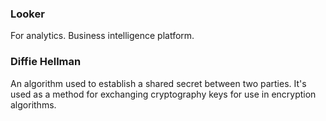 ### Looker  
For analytics. Business intelligence platform.

### Diffie Hellman
An algorithm used to establish a shared secret between two parties. It's used as a method for exchanging cryptography keys for use in encryption algorithms.


